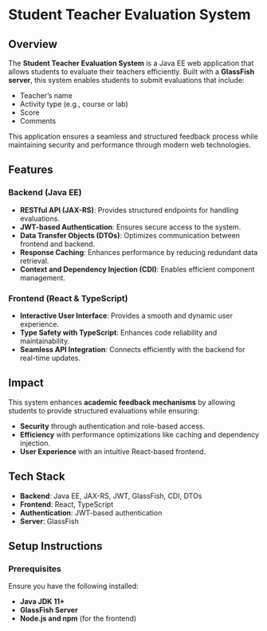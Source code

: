 # Student Teacher Evaluation System

## Overview
The **Student Teacher Evaluation System** is a Java EE web application that allows students to evaluate their teachers efficiently. Built with a **GlassFish server**, this system enables students to submit evaluations that include:

- Teacher’s name
- Activity type (e.g., course or lab)
- Score
- Comments

This application ensures a seamless and structured feedback process while maintaining security and performance through modern web technologies.

## Features

### Backend (Java EE)
- **RESTful API (JAX-RS)**: Provides structured endpoints for handling evaluations.
- **JWT-based Authentication**: Ensures secure access to the system.
- **Data Transfer Objects (DTOs)**: Optimizes communication between frontend and backend.
- **Response Caching**: Enhances performance by reducing redundant data retrieval.
- **Context and Dependency Injection (CDI)**: Enables efficient component management.

### Frontend (React & TypeScript)
- **Interactive User Interface**: Provides a smooth and dynamic user experience.
- **Type Safety with TypeScript**: Enhances code reliability and maintainability.
- **Seamless API Integration**: Connects efficiently with the backend for real-time updates.

## Impact
This system enhances **academic feedback mechanisms** by allowing students to provide structured evaluations while ensuring:

- **Security** through authentication and role-based access.
- **Efficiency** with performance optimizations like caching and dependency injection.
- **User Experience** with an intuitive React-based frontend.

## Tech Stack

- **Backend**: Java EE, JAX-RS, JWT, GlassFish, CDI, DTOs
- **Frontend**: React, TypeScript
- **Authentication**: JWT-based authentication
- **Server**: GlassFish

## Setup Instructions

### Prerequisites
Ensure you have the following installed:

- **Java JDK 11+**
- **GlassFish Server**
- **Node.js and npm** (for the frontend)
